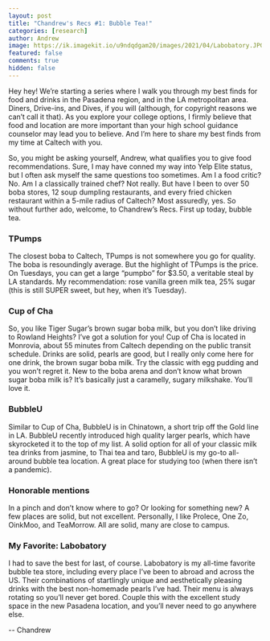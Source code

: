 ```yaml
---
layout: post
title: "Chandrew's Recs #1: Bubble Tea!"
categories: [research]
author: Andrew
image: https://ik.imagekit.io/u9ndqdgam20/images/2021/04/Labobatory.JPG
featured: false
comments: true
hidden: false
---
```



Hey hey! We’re starting a series where I walk you through my best finds for food and drinks in the Pasadena region, and in the LA metropolitan area. Diners, Drive-ins, and Dives, if you will (although, for copyright reasons we can’t call it that). As you explore your college options, I firmly believe that food and location are more important than your high school guidance counselor may lead you to believe. And I’m here to share my best finds from my time at Caltech with you.

So, you might be asking yourself, Andrew, what qualifies you to give food recommendations. Sure, I may have conned my way into Yelp Elite status, but I often ask myself the same questions too sometimes. Am I a food critic? No. Am I a classically trained chef? Not really. But have I been to over 50 boba stores, 12 soup dumpling restaurants, and every fried chicken restaurant within a 5-mile radius of Caltech? Most assuredly, yes. So without further ado, welcome, to Chandrew’s Recs. First up today, bubble tea.

### TPumps  

The closest boba to Caltech, TPumps is not somewhere you go for quality. The boba is resoundingly average. But the highlight of TPumps is the price. On Tuesdays, you can get a large “pumpbo” for $3.50, a veritable steal by LA standards. My recommendation: rose vanilla green milk tea, 25% sugar (this is still SUPER sweet, but hey, when it’s Tuesday).

### Cup of Cha

So, you like Tiger Sugar’s brown sugar boba milk, but you don’t like driving to Rowland Heights? I’ve got a solution for you! Cup of Cha is located in Monrovia, about 55 minutes from Caltech depending on the public transit schedule. Drinks are solid, pearls are good, but I really only come here for one drink, the brown sugar boba milk. Try the classic with egg pudding and you won’t regret it. New to the boba arena and don’t know what brown sugar boba milk is? It’s basically just a caramelly, sugary milkshake. You’ll love it.

### BubbleU

Similar to Cup of Cha, BubbleU is in Chinatown, a short trip off the Gold line in LA. BubbleU recently introduced high quality larger pearls, which have skyrocketed it to the top of my list. A solid option for all of your classic milk tea drinks from jasmine, to Thai tea and taro, BubbleU is my go-to all-around bubble tea location. A great place for studying too (when there isn’t a pandemic).

### Honorable mentions

In a pinch and don’t know where to go? Or looking for something new? A few places are solid, but not excellent. Personally, I like Prolece, One Zo, OinkMoo, and TeaMorrow. All are solid, many are close to campus.

### My Favorite: Labobatory

I had to save the best for last, of course. Labobatory is my all-time favorite bubble tea store, including every place I’ve been to abroad and across the US. Their combinations of startlingly unique and aesthetically pleasing drinks with the best non-homemade pearls I’ve had. Their menu is always rotating so you’ll never get bored. Couple this with the excellent study space in the new Pasadena location, and you’ll never need to go anywhere else.

-- Chandrew
